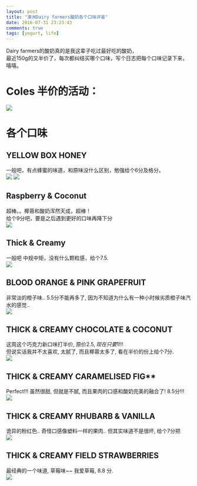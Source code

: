 ```yaml
---
layout: post
title: "澳洲Dairy farmers酸奶各个口味评鉴"
date: 2016-07-31 23:23:43
comments: true
tags: [yogurt, life]
---
```


Dairy farmers的酸奶真的是我这辈子吃过最好吃的酸奶，     
最近150g的又半价了，每次都纠结买哪个口味，写个日志把每个口味记录下来，嘻嘻。

<!--more-->


# Coles 半价的活动：
<img style="max-height:400px" src="/images/blog/160731_yogurt/discount.PNG"> 


# 各个口味
## YELLOW BOX HONEY
一般吧，有点蜂蜜的味道，和原味没什么区别，勉强给个6分及格分。    
<img style="max-height:400px" src="/images/blog/160731_yogurt/1_honey_1.JPG">
<img style="max-height:400px" src="/images/blog/160731_yogurt/1_honey_2.JPG">    
 

## Raspberry & Coconut
超棒。。椰蓉和酸奶浑然天成，超棒！     
给个9分吧，要是之后遇到更好的口味再降下分    
<img style="max-height:300px" src="/images/blog/160731_yogurt/2_coconut.JPG">    
 

## Thick & Creamy
一般吧 中规中矩，没有什么颗粒感，给个7.5.     
<img style="max-height:400px" src="/images/blog/160731_yogurt/3_creany.JPG">    
 

## BLOOD ORANGE & PINK GRAPEFRUIT
非常淡的橙子味.. 5.5分不能再多了, 因为不知道为什么有一种小时候劣质橙子味汽水的感觉..          
<img style="max-height:400px" src="/images/blog/160731_yogurt/4_orange.JPG">    
 

## THICK & CREAMY CHOCOLATE & COCONUT
这周这个巧克力新口味打半价, 原价$2.5, 现在只要$1!!!     
但说实话我并不太喜欢, 太腻了, 而且椰蓉太多了, 看在半价的份上给个7分.             
<img style="max-height:300px" src="/images/blog/160731_yogurt/5.JPG">    
 

## THICK & CREAMY CARAMELISED FIG**
Perfect!!! 虽然很甜, 但就是不腻, 而且果肉的口感和酸奶完美的融合了! 8.5分!!!      
<img style="max-height:300px" src="/images/blog/160731_yogurt/6.JPG">    
 

## THICK & CREAMY RHUBARB & VANILLA
诡异的粉红色.. 奇怪口感像塑料一样的果肉.. 但其实味道不是很坏, 给个7分把      
<img style="max-height:400px" src="/images/blog/160731_yogurt/7.JPG">    
 


## THICK & CREAMY FIELD STRAWBERRIES
最经典的一个味道, 草莓味~~ 我爱草莓, 8.8 分.       
<img style="max-height:400px" src="/images/blog/160731_yogurt/8.JPG">    
 



